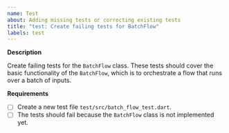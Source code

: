 ```yaml
---
name: Test
about: Adding missing tests or correcting existing tests
title: "test: Create failing tests for BatchFlow"
labels: test
---
```


**Description**

Create failing tests for the `BatchFlow` class. These tests should cover the basic functionality of the `BatchFlow`, which is to orchestrate a flow that runs over a batch of inputs.

**Requirements**

- [ ] Create a new test file `test/src/batch_flow_test.dart`.
- [ ] The tests should fail because the `BatchFlow` class is not implemented yet.
